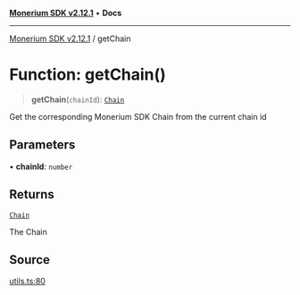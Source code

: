 [**Monerium SDK v2.12.1**](../README.md) • **Docs**

---

[Monerium SDK v2.12.1](../README.md) / getChain

# Function: getChain()

> **getChain**(`chainId`): [`Chain`](../type-aliases/Chain.md)

Get the corresponding Monerium SDK Chain from the current chain id

## Parameters

• **chainId**: `number`

## Returns

[`Chain`](../type-aliases/Chain.md)

The Chain

## Source

[utils.ts:80](https://github.com/monerium/js-monorepo/blob/26e2ea0861cb901d7ae432326a3f8b4932fe0d47/packages/sdk/src/utils.ts#L80)
